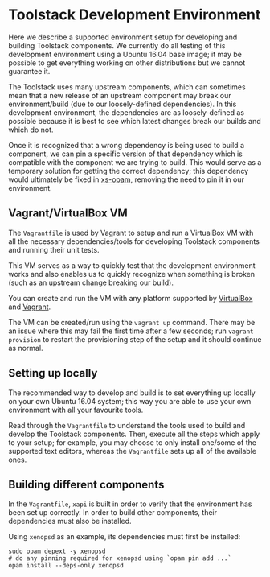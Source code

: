 
# Toolstack Development Environment

Here we describe a supported environment setup for developing and building Toolstack components. We currently do all testing of this development environment using a Ubuntu 16.04 base image; it may be possible to get everything working on other distributions but we cannot guarantee it.

The Toolstack uses many upstream components, which can sometimes mean that a new release of an upstream component may break our environment/build (due to our loosely-defined dependencies). In this development environment, the dependencies are as loosely-defined as possible because it is best to see which latest changes break our builds and which do not.

Once it is recognized that a wrong dependency is being used to build a component, we can pin a specific version of that dependency which is compatible with the component we are trying to build. This would serve as a temporary solution for getting the correct dependency; this dependency would ultimately be fixed in [xs-opam](https://github.com/xapi-project/xs-opam), removing the need to pin it in our environment.

## Vagrant/VirtualBox VM

The `Vagrantfile` is used by Vagrant to setup and run a VirtualBox VM with all the necessary dependencies/tools for developing Toolstack components and running their unit tests.

This VM serves as a way to quickly test that the development environment works and also enables us to quickly recognize when something is broken (such as an upstream change breaking our build).

You can create and run the VM with any platform supported by [VirtualBox](https://www.virtualbox.org/wiki/Downloads) and [Vagrant](https://www.vagrantup.com/docs/installation/).

The VM can be created/run using the `vagrant up` command. There may be an issue where this may fail the first time after a few seconds; run `vagrant provision` to restart the provisioning step of the setup and it should continue as normal.

## Setting up locally

The recommended way to develop and build is to set everything up locally on your own Ubuntu 16.04 system; this way you are able to use your own environment with all your favourite tools.

Read through the `Vagrantfile` to understand the tools used to build and develop the Toolstack components. Then, execute all the steps which apply to your setup; for example, you may choose to only install one/some of the supported text editors, whereas the `Vagrantfile` sets up all of the available ones.

## Building different components

In the `Vagrantfile`, `xapi` is built in order to verify that the environment has been set up correctly. In order to build other components, their dependencies must also be installed.

Using `xenopsd` as an example, its dependencies must first be installed:

```
sudo opam depext -y xenopsd
# do any pinning required for xenopsd using `opam pin add ...`
opam install --deps-only xenopsd
```

